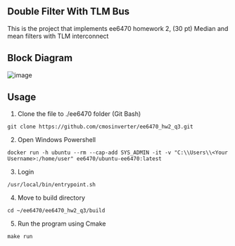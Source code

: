## Double Filter With TLM Bus

This is the project that implements ee6470 homework 2, (30 pt) Median and mean filters with TLM interconnect

## Block Diagram
![image](https://i.imgur.com/Gs2jC48.jpg)

## Usage
1. Clone the file to ./ee6470 folder (Git Bash)
```properties
git clone https://github.com/cmosinverter/ee6470_hw2_q3.git
```
2. Open Windows Powershell
```properties
docker run -h ubuntu --rm --cap-add SYS_ADMIN -it -v "C:\\Users\\<Your Username>:/home/user" ee6470/ubuntu-ee6470:latest
```
3. Login
```properties
/usr/local/bin/entrypoint.sh
```
4. Move to build directory
```properties
cd ~/ee6470/ee6470_hw2_q3/build
```
5. Run the program using Cmake
```properties
make run
```